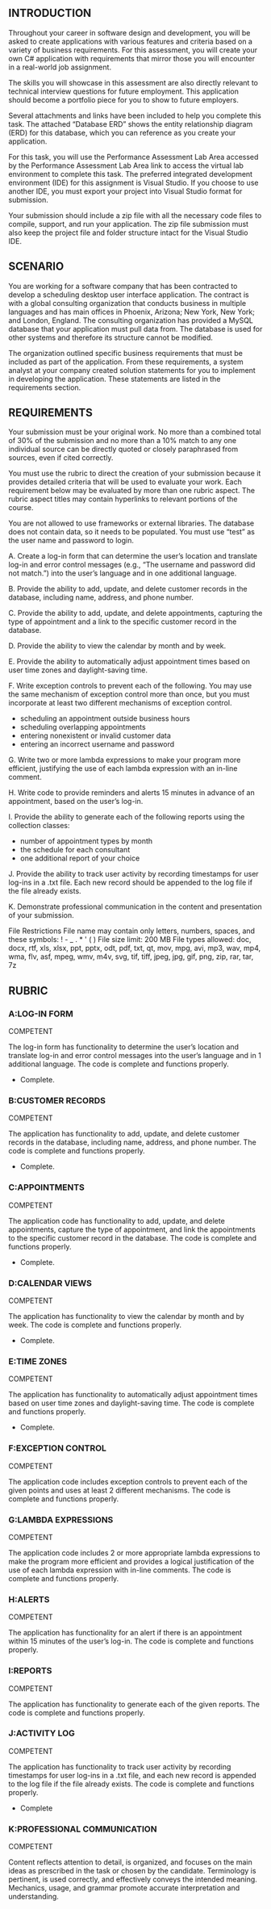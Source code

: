 ## INTRODUCTION
Throughout your career in software design and development, you will be asked to create applications with various features and criteria based on a variety of business requirements. For this assessment, you will create your own C# application with requirements that mirror those you will encounter in a real-world job assignment.

The skills you will showcase in this assessment are also directly relevant to technical interview questions for future employment. This application should become a portfolio piece for you to show to future employers.

Several attachments and links have been included to help you complete this task. The attached “Database ERD” shows the entity relationship diagram (ERD) for this database, which you can reference as you create your application.

For this task, you will use the Performance Assessment Lab Area accessed by the Performance Assessment Lab Area link to access the virtual lab environment to complete this task. The preferred integrated development environment (IDE) for this assignment is Visual Studio. If you choose to use another IDE, you must export your project into Visual Studio format for submission.

Your submission should include a zip file with all the necessary code files to compile, support, and run your application. The zip file submission must also keep the project file and folder structure intact for the Visual Studio IDE.

## SCENARIO
You are working for a software company that has been contracted to develop a scheduling desktop user interface application. The contract is with a global consulting organization that conducts business in multiple languages and has main offices in Phoenix, Arizona; New York, New York; and London, England. The consulting organization has provided a MySQL database that your application must pull data from. The database is used for other systems and therefore its structure cannot be modified.

The organization outlined specific business requirements that must be included as part of the application. From these requirements, a system analyst at your company created solution statements for you to implement in developing the application. These statements are listed in the requirements section.

## REQUIREMENTS
Your submission must be your original work. No more than a combined total of 30% of the submission and no more than a 10% match to any one individual source can be directly quoted or closely paraphrased from sources, even if cited correctly.

You must use the rubric to direct the creation of your submission because it provides detailed criteria that will be used to evaluate your work. Each requirement below may be evaluated by more than one rubric aspect. The rubric aspect titles may contain hyperlinks to relevant portions of the course.

You are not allowed to use frameworks or external libraries. The database does not contain data, so it needs to be populated. You must use “test” as the user name and password to login.

A.   Create a log-in form that can determine the user’s location and translate log-in and error control messages (e.g., “The username and password did not match.”) into the user’s language and in one additional language.

B.  Provide the ability to add, update, and delete customer records in the database, including name, address, and phone number. 

C.   Provide the ability to add, update, and delete appointments, capturing the type of appointment and a link to the specific customer record in the database.

D.   Provide the ability to view the calendar by month and by week. 

E.   Provide the ability to automatically adjust appointment times based on user time zones and daylight-saving time.

F.   Write exception controls to prevent each of the following. You may use the same mechanism of exception control more than once, but you must incorporate at least two different mechanisms of exception control.
- scheduling an appointment outside business hours
- scheduling overlapping appointments
- entering nonexistent or invalid customer data
- entering an incorrect username and password

G.  Write two or more lambda expressions to make your program more efficient, justifying the use of each lambda expression with an in-line comment.

H.  Write code to provide reminders and alerts 15 minutes in advance of an appointment, based on the user’s log-in.

I.   Provide the ability to generate each of the following reports using the collection classes:
- number of appointment types by month
- the schedule for each consultant
- one additional report of your choice

J.   Provide the ability to track user activity by recording timestamps for user log-ins in a .txt file. Each new record should be appended to the log file if the file already exists.

K.   Demonstrate professional communication in the content and presentation of your submission.

File Restrictions
File name may contain only letters, numbers, spaces, and these symbols: ! - _ . * ' ( )
File size limit: 200 MB
File types allowed: doc, docx, rtf, xls, xlsx, ppt, pptx, odt, pdf, txt, qt, mov, mpg, avi, mp3, wav, mp4, wma, flv, asf, mpeg, wmv, m4v, svg, tif, tiff, jpeg, jpg, gif, png, zip, rar, tar, 7z

## RUBRIC
### A:LOG-IN FORM

COMPETENT

The log-in form has functionality to determine the user’s location and translate log-in and error control messages into the user’s language and in 1 additional language. The code is complete and functions properly.

- Complete.

### B:CUSTOMER RECORDS

COMPETENT

The application has functionality to add, update, and delete customer records in the database, including name, address, and phone number. The code is complete and functions properly.

- Complete.

### C:APPOINTMENTS

COMPETENT

The application code has functionality to add, update, and delete appointments, capture the type of appointment, and link the appointments to the specific customer record in the database. The code is complete and functions properly.

- Complete.

### D:CALENDAR VIEWS

COMPETENT

The application has functionality to view the calendar by month and by week. The code is complete and functions properly.

- Complete.

### E:TIME ZONES

COMPETENT

The application has functionality to automatically adjust appointment times based on user time zones and daylight-saving time. The code is complete and functions properly.

- Complete.

### F:EXCEPTION CONTROL

COMPETENT

The application code includes exception controls to prevent each of the given points and uses at least 2 different mechanisms. The code is complete and functions properly.

### G:LAMBDA EXPRESSIONS

COMPETENT

The application code includes 2 or more appropriate lambda expressions to make the program more efficient and provides a logical justification of the use of each lambda expression with in-line comments. The code is complete and functions properly.

### H:ALERTS

COMPETENT

The application has functionality for an alert if there is an appointment within 15 minutes of the user’s log-in. The code is complete and functions properly.

### I:REPORTS

COMPETENT

The application has functionality to generate each of the given reports. The code is complete and functions properly.

### J:ACTIVITY LOG

COMPETENT

The application has functionality to track user activity by recording timestamps for user log-ins in a .txt file, and each new record is appended to the log file if the file already exists. The code is complete and functions properly.

- Complete

### K:PROFESSIONAL COMMUNICATION

COMPETENT

Content reflects attention to detail, is organized, and focuses on the main ideas as prescribed in the task or chosen by the candidate. Terminology is pertinent, is used correctly, and effectively conveys the intended meaning. Mechanics, usage, and grammar promote accurate interpretation and understanding.
